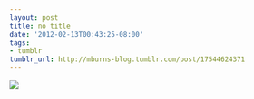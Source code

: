```yaml
---
layout: post
title: no title
date: '2012-02-13T00:43:25-08:00'
tags:
- tumblr
tumblr_url: http://mburns-blog.tumblr.com/post/17544624371
---
```

<img src="http://68.media.tumblr.com/tumblr_lzbpkdIt9U1qzt3z9o1_1280.jpg"/>

